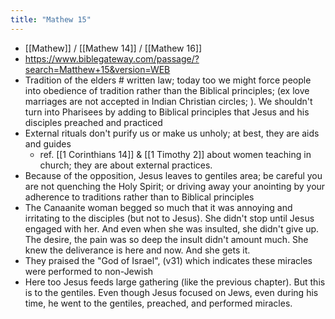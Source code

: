 ```yaml
---
title: "Mathew 15"
---
```


- [[Mathew]] / [[Mathew 14]] / [[Mathew 16]]
- https://www.biblegateway.com/passage/?search=Matthew+15&version=WEB
- Tradition of the elders # written law; today too we might force people into obedience of tradition rather than the Biblical principles; (ex love marriages are not accepted in Indian Christian circles; ). We shouldn't turn into Pharisees by adding to Biblical principles that Jesus and his disciples preached and practiced
- External rituals don't purify us or make us unholy; at best, they are aids and guides
	- ref. [[1 Corinthians 14]] & [[1 Timothy 2]] about women teaching in church; they are about external practices.
- Because of the opposition, Jesus leaves to gentiles area; be careful you are not quenching the Holy Spirit; or driving away your anointing by your adherence to traditions rather than to Biblical principles
- The Canaanite woman begged so much that it was annoying and irritating to the disciples (but not to Jesus). She didn't stop until Jesus engaged with her. And even when she was insulted, she didn't give up. The desire, the pain was so deep the insult didn't amount much. She knew the deliverance is here and now. And she gets it.
- They praised the "God of Israel",  (v31) which indicates these miracles were performed to non-Jewish
- Here too Jesus feeds large gathering (like the previous chapter). But this is to the gentiles. Even though Jesus focused on Jews, even during his time, he went to the gentiles, preached, and performed miracles.